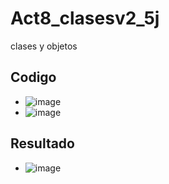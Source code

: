 # Act8_clasesv2_5j
clases y objetos 
## Codigo
- ![image](https://github.com/user-attachments/assets/aeac67d0-f5f3-4377-b367-096bcc4ff8a0)
- ![image](https://github.com/user-attachments/assets/1ac6ff9d-3856-4c96-acfa-98d77dfa1cf4)
## Resultado
- ![image](https://github.com/user-attachments/assets/1c1d011a-eeaa-47fd-b92a-77bf8230892c)

